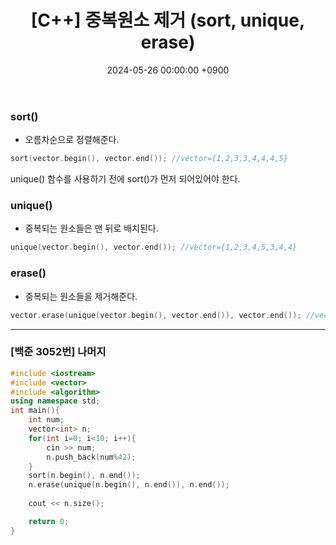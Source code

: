 ﻿---
layout: post
title:  "[C++] 중복원소 제거 (sort, unique, erase)"
date:   "2024-05-26 00:00:00 +0900"
#last_modified_at: "2024-05-03 00:00:00 +0900"
categories: ["C++"]
tags: ["cpp", "백준"]
---

### sort()
- 오름차순으로 정렬해준다.
```c++
sort(vector.begin(), vector.end()); //vector={1,2,3,3,4,4,4,5}
```
unique() 함수를 사용하기 전에 sort()가 먼저 되어있어야 한다.

### unique()
- 중복되는 원소들은 맨 뒤로 배치된다.
```c++
unique(vector.begin(), vector.end()); //vector={1,2,3,4,5,3,4,4}
```

### erase()
- 중복되는 원소들을 제거해준다.
```c++
vector.erase(unique(vector.begin(), vector.end()), vector.end()); //vector={1,2,3,4,5}
```
---

### [백준 3052번] 나머지
```c++
#include <iostream>
#include <vector>
#include <algorithm>
using namespace std;
int main(){
    int num;
    vector<int> n;
    for(int i=0; i<10; i++){
        cin >> num;
        n.push_back(num%42);
    }
    sort(n.begin(), n.end());
    n.erase(unique(n.begin(), n.end()), n.end());
    
    cout << n.size();

    return 0;
}
```

